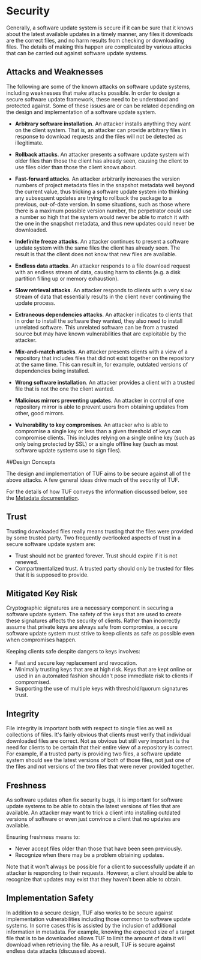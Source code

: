 # Security

Generally, a software update system is secure if it can be sure that it knows about the latest available updates in a timely manner, any files it downloads are the correct files, and no harm results from checking or downloading files. The details of making this happen are complicated by various attacks that can be carried out against software update systems.

## Attacks and Weaknesses

The following are some of the known attacks on software update systems, including weaknesses that make attacks possible. In order to design a secure software update framework, these need to be understood and protected against. Some of these issues are or can be related depending on the design and implementation of a software update system.

* **Arbitrary software installation**. An attacker installs anything they want on the client system. That is, an attacker can provide arbitrary files in response to download requests and the files will not be detected as illegitimate. 

* **Rollback attacks**. An attacker presents a software update system with older files than those the client has already seen, causing the client to use files older than those the client knows about. 

* **Fast-forward attacks**.  An attacker arbitrarily increases the version numbers of project metadata files in the snapshot
metadata well beyond the current value, thus tricking a software update system into thinking any subsequent updates are trying
to rollback the package to a previous, out-of-date version. In some situations, such as those where there is a maximum possible
version number, the perpetrator could use a number so high that the system would never be able to match it with the one in the
snapshot metadata, and thus new updates could never be downloaded.

* **Indefinite freeze attacks**. An attacker continues to present a software update system with the same files the client has already seen. The result is that the client does not know that new files are available. 

* **Endless data attacks**. An attacker responds to a file download request with an endless stream of data, causing harm to clients (e.g. a disk partition filling up or memory exhaustion). 

* **Slow retrieval attacks**. An attacker responds to clients with a very slow stream of data that essentially results in the client never continuing the update process. 

* **Extraneous dependencies attacks**. An attacker indicates to clients that in order to install the software they wanted, they also need to install unrelated software. This unrelated software can be from a trusted source but may have known vulnerabilities that are exploitable by the attacker. 

* **Mix-and-match attacks**. An attacker presents clients with a view of a repository that includes files that did not exist together on the repository at the same time. This can result in, for example, outdated versions of dependencies being installed. 

* **Wrong software installation**. An attacker provides a client with a trusted file that is not the one the client wanted. 

* **Malicious mirrors preventing updates**. An attacker in control of one repository mirror is able to prevent users from obtaining updates from other, good mirrors. 

* **Vulnerability to key compromises**. An attacker who is able to compromise a single key or less than a given threshold of keys can compromise clients. This includes relying on a single online key (such as only being protected by SSL) or a single offline key (such as most software update systems use to sign files). 

##Design Concepts

The design and implementation of TUF aims to be secure against all of the above attacks. A few general ideas drive much of the security of TUF.

For the details of how TUF conveys the information discussed below, see the [Metadata documentation](METADATA.md).

## Trust

Trusting downloaded files really means trusting that the files were provided by some trusted party. Two frequently overlooked aspects of trust in a secure software update system are:

* Trust should not be granted forever. Trust should expire if it is not renewed.
* Compartmentalized trust. A trusted party should only be trusted for files that it is supposed to provide. 

## Mitigated Key Risk

Cryptographic signatures are a necessary component in securing a software update system. The safety of the keys that are used to create these signatures affects the security of clients. Rather than incorrectly assume that private keys are always safe from compromise, a secure software update system must strive to keep clients as safe as possible even when compromises happen.

Keeping clients safe despite dangers to keys involves:

* Fast and secure key replacement and revocation.
* Minimally trusting keys that are at high risk. Keys that are kept online or used in an automated fashion shouldn't pose immediate risk to clients if compromised.
* Supporting the use of multiple keys with threshold/quorum signatures trust. 

## Integrity

File integrity is important both with respect to single files as well as collections of files. It's fairly obvious that clients must verify that individual downloaded files are correct. Not as obvious but still very important is the need for clients to be certain that their entire view of a repository is correct. For example, if a trusted party is providing two files, a software update system should see the latest versions of both of those files, not just one of the files and not versions of the two files that were never provided together.

## Freshness

As software updates often fix security bugs, it is important for software update systems to be able to obtain the latest versions of files that are available. An attacker may want to trick a client into installing outdated versions of software or even just convince a client that no updates are available.

Ensuring freshness means to:

* Never accept files older than those that have been seen previously.
* Recognize when there may be a problem obtaining updates. 

Note that it won't always be possible for a client to successfully update if an attacker is responding to their requests. However, a client should be able to recognize that updates may exist that they haven't been able to obtain.

## Implementation Safety

In addition to a secure design, TUF also works to be secure against implementation vulnerabilities including those common to software update systems. In some cases this is assisted by the inclusion of additional information in metadata. For example, knowing the expected size of a target file that is to be downloaded allows TUF to limit the amount of data it will download when retrieving the file. As a result, TUF is secure against endless data attacks (discussed above). 
